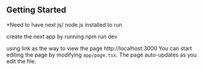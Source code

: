 ## Getting Started
*Need to have next js/ node js installed to run

create the next app by running
npm run dev


using link as the way to view the page
http://localhost:3000
You can start editing the page by modifying `app/page.tsx`. The page auto-updates as you edit the file.
